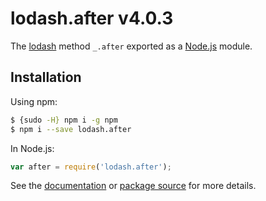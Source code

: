 # lodash.after v4.0.3

The [lodash](https://lodash.com/) method `_.after` exported as a [Node.js](https://nodejs.org/) module.

## Installation

Using npm:
```bash
$ {sudo -H} npm i -g npm
$ npm i --save lodash.after
```

In Node.js:
```js
var after = require('lodash.after');
```

See the [documentation](https://lodash.com/docs#after) or [package source](https://github.com/lodash/lodash/blob/4.0.3-npm-packages/lodash.after) for more details.
